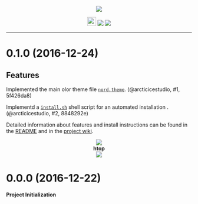 <p align="center"><img src="https://cdn.rawgit.com/arcticicestudio/nord-xfce-terminal/develop/src/assets/nord-xfce-terminal-banner.svg"/></p>

<p align="center"><img src="https://assets-cdn.github.com/favicon.ico" width=24 height=24/> <a href="https://github.com/arcticicestudio/nord-xfce-terminal/releases/latest"><img src="https://img.shields.io/github/release/arcticicestudio/nord-xfce-terminal.svg"/></a> <a href="https://github.com/arcticicestudio/nord/releases/tag/v0.2.0"><img src="https://img.shields.io/badge/Nord-v0.2.0-blue.svg"/></a></p>

---

# 0.1.0 (2016-12-24)
## Features
Implemented the main olor theme file [`nord.theme`](https://github.com/arcticicestudio/nord-xfce-terminal/blob/develop/src/nord.theme). (@arcticicestudio, #1, 5f426da8)

Implementd a [`install.sh`](https://github.com/arcticicestudio/nord-xfce-terminal/blob/develop/install.sh) shell script for an automated installation . (@arcticicestudio, #2, 8848292e)

Detailed information about features and install instructions can be found in the [README](https://github.com/arcticicestudio/nord-xfce-terminal/blob/develop/README.md#installation) and in the [project wiki](https://github.com/arcticicestudio/nord-xfce-terminal/wiki).

<p align="center"><img src="https://raw.githubusercontent.com/arcticicestudio/nord-xfce-terminal/develop/src/assets/scrot-colortest.png"/><br><strong>htop</strong><br><img src="https://raw.githubusercontent.com/arcticicestudio/nord-xfce-terminal/develop/src/assets/scrot-htop.png"/></p>

# 0.0.0 (2016-12-22)
**Project Initialization**
